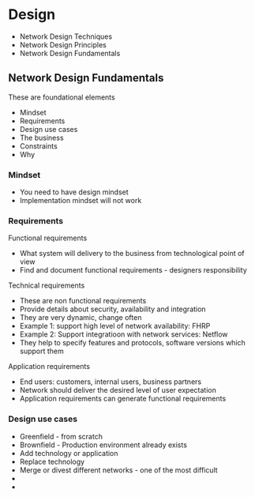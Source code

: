 # Design

- Network Design Techniques
- Network Design Principles
- Network Design Fundamentals

## Network Design Fundamentals

These are foundational elements

- Mindset
- Requirements
- Design use cases
- The business
- Constraints
- Why

### Mindset

- You need to have design mindset
- Implementation mindset will not work

### Requirements

Functional requirements

- What system will delivery to the business from technological point of view
- Find and document functional requirements - designers responsibility

Technical requirements

- These are non functional requirements
- Provide details about security, availability and integration
- They are very dynamic, change often
- Example 1: support high level of network availability: FHRP
- Example 2: Support integratioon with network services: Netflow
- They help to specify features and protocols, software versions which support them

Application requirements

- End users: customers, internal users, business partners
- Network should deliver the desired level of user expectation
- Application requirements can generate functional requirements

### Design use cases

- Greenfield - from scratch
- Brownfield - Production environment already exists
- Add technology or application 
- Replace technology
- Merge or divest different networks - one of the most difficult
-
-

